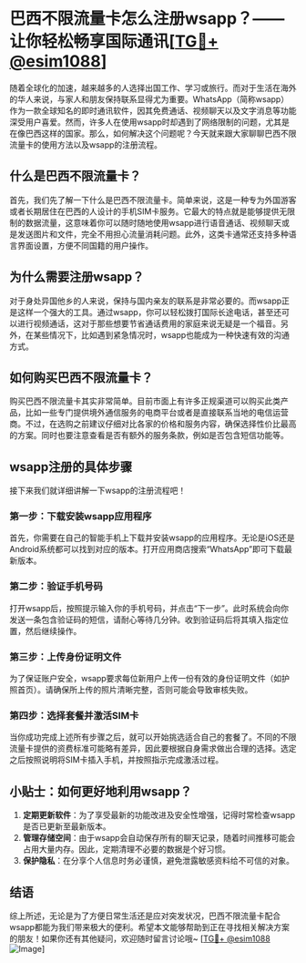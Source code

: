 # 巴西不限流量卡怎么注册wsapp？——让你轻松畅享国际通讯[[TG💪+ @esim1088](https://t.me/s/esim1088)]

随着全球化的加速，越来越多的人选择出国工作、学习或旅行。而对于生活在海外的华人来说，与家人和朋友保持联系显得尤为重要。WhatsApp（简称wsapp）作为一款全球知名的即时通讯软件，因其免费通话、视频聊天以及文字消息等功能深受用户喜爱。然而，许多人在使用wsapp时却遇到了网络限制的问题，尤其是在像巴西这样的国家。那么，如何解决这个问题呢？今天就来跟大家聊聊巴西不限流量卡的使用方法以及wsapp的注册流程。

## 什么是巴西不限流量卡？

首先，我们先了解一下什么是巴西不限流量卡。简单来说，这是一种专为外国游客或者长期居住在巴西的人设计的手机SIM卡服务。它最大的特点就是能够提供无限制的数据流量，这意味着你可以随时随地使用wsapp进行语音通话、视频聊天或是发送图片和文件，完全不用担心流量消耗问题。此外，这类卡通常还支持多种语言界面设置，方便不同国籍的用户操作。

## 为什么需要注册wsapp？

对于身处异国他乡的人来说，保持与国内亲友的联系是非常必要的。而wsapp正是这样一个强大的工具。通过wsapp，你可以轻松拨打国际长途电话，甚至还可以进行视频通话，这对于那些想要节省通话费用的家庭来说无疑是一个福音。另外，在某些情况下，比如遇到紧急情况时，wsapp也能成为一种快速有效的沟通方式。

## 如何购买巴西不限流量卡？

购买巴西不限流量卡其实非常简单。目前市面上有许多正规渠道可以购买此类产品，比如一些专门提供境外通信服务的电商平台或者是直接联系当地的电信运营商。不过，在选购之前建议仔细对比各家的价格和服务内容，确保选择性价比最高的方案。同时也要注意查看是否有额外的服务条款，例如是否包含短信功能等。

## wsapp注册的具体步骤

接下来我们就详细讲解一下wsapp的注册流程吧！

### 第一步：下载安装wsapp应用程序
首先，你需要在自己的智能手机上下载并安装wsapp的应用程序。无论是iOS还是Android系统都可以找到对应的版本。打开应用商店搜索“WhatsApp”即可下载最新版本。

### 第二步：验证手机号码
打开wsapp后，按照提示输入你的手机号码，并点击“下一步”。此时系统会向你发送一条包含验证码的短信，请耐心等待几分钟。收到验证码后将其填入指定位置，然后继续操作。

### 第三步：上传身份证明文件
为了保证账户安全，wsapp要求每位新用户上传一份有效的身份证明文件（如护照首页）。请确保所上传的照片清晰完整，否则可能会导致审核失败。

### 第四步：选择套餐并激活SIM卡
当你成功完成上述所有步骤之后，就可以开始挑选适合自己的套餐了。不同的不限流量卡提供的资费标准可能略有差异，因此要根据自身需求做出合理的选择。选定之后按照说明将SIM卡插入手机，并按照指示完成激活过程。

## 小贴士：如何更好地利用wsapp？
1. **定期更新软件**：为了享受最新的功能改进及安全性增强，记得时常检查wsapp是否已更新至最新版本。
2. **管理存储空间**：由于wsapp会自动保存所有的聊天记录，随着时间推移可能会占用大量内存。因此，定期清理不必要的数据是个好习惯。
3. **保护隐私**：在分享个人信息时务必谨慎，避免泄露敏感资料给不可信的对象。

## 结语

综上所述，无论是为了方便日常生活还是应对突发状况，巴西不限流量卡配合wsapp都能为我们带来极大的便利。希望本文能够帮助到正在寻找相关解决方案的朋友！如果你还有其他疑问，欢迎随时留言讨论哦~ [[TG💪+ @esim1088](https://t.me/s/esim1088) ![Image](https://i.postimg.cc/4NQfJmqS/Snipaste-2025-05-13-00-14-12.png)]